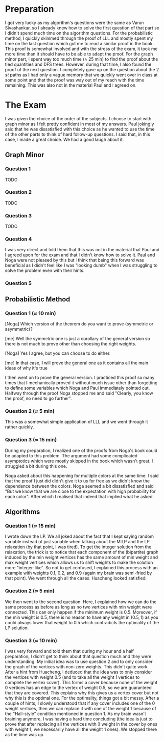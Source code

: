 # Preparation 
I got very lucky as my algorithm's questions were the same as Varun Sivashankar, so I already knew how to solve the first question of that part so I didn't spend much time on the algorithm questions. For the probabilistic method, I quickly skimmed through the proof of LLL and mostly spent my time on the last question which got me to read a similar proof in the book. This proof is somewhat involved and with the stress of the exam, it took me more time than it should have to be able to adapt the proof. For the graph minor part, I spent way too much time ($\approx$ 25 min) to find the proof about the tied quantities and DFS trees. However, during that time, I also found the proof of the next question. I completely gave up on the question about the $2$ $st$ paths as I had only a vague memory that we quickly went over in class at some point and that the proof was way out of my reach with the time remaining. This was also not in the material Paul and I agreed on.



# The Exam
I was given the choice of the order of the subjects.
I choose to start with graph minor as I felt pretty confident in most of my answers. Paul jokingly said that he was dissatisfied with this choice as he wanted to use the time of the other parts to think of hard follow-up questions. I said that, in this case, I made a great choice. We had a good laugh about it.


## Graph Minor
### Question 1
TODO
### Question 2
TODO
### Question 3
TODO
### Question 4
I was very direct and told them that this was not in the material that Paul and I agreed upon for the exam and that I didn't know how to solve it. Paul and Noga were not pleased by this but I think that being this forward was beneficial as I didn't feel like I was "looking dumb" when I was struggling to solve the problem even with their hints. 

### Question 5

## Probabilistic Method

### Question 1 ($\approx$ 10 min)
[Noga] Which version of the theorem do you want to prove (symmetric or asymmetric)?

[me] Well the symmetric one is just a corollary of the general version so there is not much to prove other than choosing the right weights.

[Noga] Yes I agree, but you can choose to do either.

[me] In that case, I will prove the general one as it contains all the main ideas of why it's true

I then went on to prove the general version. I practiced this proof so many times that I mechanically proved it without much issue other than forgetting to define some variables which Noga and Paul immediately pointed out. Halfway through the proof Noga stopped me and said "Clearly, you know the proof, no need to go further".

### Question 2 ($\approx$ 5 min)
This was a somewhat simple application of LLL and we went through it rather quickly.

### Question 3 ($\approx$ 15 min)
 During my preparation, I realized one of the proofs from Noga's book could be adapted to this problem. The argument had some complicated asymptotics which were mostly skipped in the book which wasn't great. 
I struggled a bit during this one.

Noga asked about this happening for multiple colors at the same time. I said that the proof I just did didn't give it to us for free as we didn't know the dependence between the colors. Noga seemed a bit dissatisfied and said "But we know that we are close to the expectation with high probability for each color". After which I realised that indeed that implied what he asked.

## Algorithms
### Question 1 ($\approx$ 15 min)

I wrote down the LP.
We all joked about the fact that I kept saying random variable instead of just variable when talking about the MILP and the LP relaxation (by that point, I was tired). To get the integer solution from the relaxation, the trick is to notice that each component of the (bipartite) graph induced by the min weight vertices has the same amount of min weight and max weight vertices which allows us to shift weights to make the solution more "integer-like". So not to get confused, I explained this process with an example with weights $0.1$, $0.2$, and $0.9$ (again my brain was semi-fried by that point). We went through all the cases. Huacheng looked satisfied.

### Question 2 ($\approx$ 5 min)

We then went to the second question. Here, I explained how we can do the same process as before as long as no two vertices with min weight were connected. This can only happen if the minimum weight is $0.5$. Moreover, if the min weight is $0.5$, there is no reason to have any weight in $(0.5,1)$ as you could always lower that weight to $0.5$ which contradicts the optimality of the LP solution. 

### Question 3 ($\approx$ 10 min)

I was very forward and told them that during my hour and a half preparation, I didn't get to think about that question much and they were understanding.
My initial idea was to use question 2 and to only consider the graph of the vertices with non-zero weights. This didn't quite work. After a hint from Huacheng, I deduced that the idea was to only consider the vertices with weight $0.5$ (and to take all the weight $1$ vertices to complete the vertex cover). This forms a cover because none of the weight $0$ vertices has an edge to the vertex of weight $0.5$, so we are guaranteed that they are covered. This explains why this gives us a vertex cover but not why this is the optimal one. For the optimality, things got a bit messy. After a couple of hints, I slowly understood that if any cover includes one of the $0$ weight vertices, then we can replace it with one of the weight $1$ because of the "Hall-style" condition mentioned in question 1. As my brain wasn't braining anymore, I was having a hard time concluding (the idea is just to prove that after replacing all the vertices with $0$ weight in the cover by ones with weight $1$, we necessarily have all the weight $1$ ones). We stopped there as the time was up.

